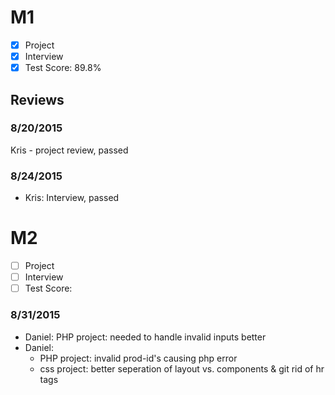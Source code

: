 # M1

- [x] Project
- [x] Interview
- [x] Test Score: 89.8%

## Reviews

### 8/20/2015

Kris - project review, passed

### 8/24/2015
- Kris: Interview, passed

# M2
- [ ] Project
- [ ] Interview
- [ ] Test Score:

### 8/31/2015
- Daniel: PHP project: needed to handle invalid inputs better
- Daniel:
  - PHP project: invalid prod-id's causing php error
  - css project: better seperation of layout vs. components & git rid of hr tags
